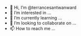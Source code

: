- 👋 Hi, I’m @terrancesantwanward
- 👀 I’m interested in ...
- 🌱 I’m currently learning ...
- 💞️ I’m looking to collaborate on ...
- 📫 How to reach me ...

<!---
terrancesantwanward/terrancesantwanward is a ✨ special ✨ repository because its `README.md` (this file) appears on your GitHub profile.
You can click the Preview link to take a look at your changes.
--->
